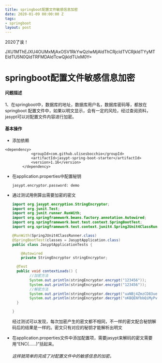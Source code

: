 ```yaml
---
title: springboot配置文件敏感信息加密
date: 2020-01-09 00:00:00 Z
tags:
- springboot
layout: post
---
```


2020了诶！

JXU1MThEJXU4OUMxMjAxOSV1RkYwQzIwMjAldThCRjcldTVCRjkldTYyMTEldTU5N0QldTRFMDAldTcwQjkldTUxM0Y=

# springboot配置文件敏感信息加密

#### 问题描述

1、在springboot中，数据库的地址，数据库用户名，数据库密码等，都放在springboot 配置文件中，如果以明文显示，会有一定的风险，经过查阅资料，jasypt可以对配置文件内容进行加密。

#### 基本操作

- 添加依赖 

```
<dependency>
			<groupId>com.github.ulisesbocchio</groupId>
			<artifactId>jasypt-spring-boot-starter</artifactId>
			<version>1.16</version>
		</dependency>

```



- 在application.properties中配置秘钥

  ```
  jasypt.encryptor.password: demo
  ```

- 通过测试用例算出需要加密的密文

  ```java
  import org.jasypt.encryption.StringEncryptor;
  import org.junit.Test;
  import org.junit.runner.RunWith;
  import org.springframework.beans.factory.annotation.Autowired;
  import org.springframework.boot.test.context.SpringBootTest;
  import org.springframework.test.context.junit4.SpringJUnit4ClassRunner;
  
  @RunWith(SpringJUnit4ClassRunner.class)
  @SpringBootTest(classes = JasyptApplication.class)
  public class JasyptApplicationTests {
  
      @Autowired
      private StringEncryptor stringEncryptor;
  
  	@Test
  	public void contextLoads() {
          //加密方法
          System.out.println(stringEncryptor.encrypt("123456"));
          System.out.println(stringEncryptor.encrypt("123456"));
          //解密方法
          System.out.println(stringEncryptor.decrypt("uaNBj4ZmzCD83uedRYUXqQ=="));
          System.out.println(stringEncryptor.decrypt("oKBQENfbbQiMyPvECAgPGA=="));
  	}
  
  }
  
  ```

  经过测试可以发现，每次加密产生的密文都不相同，不一样的密文配合秘钥解码后的结果是一样的。密文只有对应的秘钥才能解析出明文

- 在application.properties文件中添加配置项，需要jasypt来解码的密文需要用“ENC(......)”括起来。

  ###### 这样就简单的完成了对配置文件中的敏感信息的加密。

  